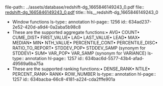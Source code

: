 file-path:: ../assets/database/redshift-dg_1665846149243_0.pdf
file:: [redshift-dg_1665846149243_0.pdf](../assets/database/redshift-dg_1665846149243_0.pdf)
title:: hls__redshift-dg_1665846149243_0

- Window functions
  ls-type:: annotation
  hl-page:: 1256
  id:: 634ad237-2e52-420d-a9d4-0a2aba5b98c8
- These are the supported aggregate functions:• AVG• COUNT• CUME_DIST• FIRST_VALUE• LAG• LAST_VALUE• LEAD• MAX• MEDIAN• MIN• NTH_VALUE• PERCENTILE_CONT• PERCENTILE_DISC• RATIO_TO_REPORT• STDDEV_POP• STDDEV_SAMP (synonym for STDDEV)• SUM• VAR_POP• VAR_SAMP (synonym for VARIANCE)
  ls-type:: annotation
  hl-page:: 1257
  id:: 634bac6d-5577-43b4-afad-49569a6ba75a
- These are the supported ranking functions:• DENSE_RANK• NTILE• PERCENT_RANK• RANK• ROW_NUMBER
  ls-type:: annotation
  hl-page:: 1257
  id:: 634bacba-66c8-4181-a224-cda2fffe901a